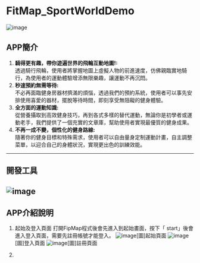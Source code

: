 # FitMap_SportWorldDemo
![image](https://github.com/pt0303ff/FitMap_SportWorldDemo/assets/85691121/e33f3844-c28a-45fb-8402-512bcba931c8)
## APP簡介
1. **騎得更有趣，帶你遊遍世界的飛輪互動地圖!:**  
   透過騎行飛輪，使用者將掌握地圖上虛擬人物的前進速度，仿佛親臨實地騎行，為使用者的運動體驗增添無限樂趣，讓運動不再沉悶。
2. **秒速預約無需等待:**  
   不必再面臨健身房器材擠滿的煩惱，透過我們的預約系統，使用者可以事先安排使用喜愛的器材，擺脫等待時間，即刻享受無阻礙的健身體驗。
3. **全方面的運動知識:**  
   從營養攝取到高效健身技巧，再到各式多樣的替代運動，無論你是初學者或運動老手，我們提供了一個充實的文章庫，幫助使用者實現最優質的健身成果。
4. **不再一成不變，個性化的健身路線:**  
   隨著你的健身目標和特殊需求，使用者可以自由量身定制運動計畫，自主調整菜單，以迎合自己的身體狀況，實現更出色的訓練效能。 
---
## 開發工具
![image](https://github.com/pt0303ff/FitMap_SportWorldDemo/assets/85691121/d7842aa8-1330-4c4f-9472-05ddd9b79022)
---
## APP介紹說明
1. 起始及登入頁面
   打開FipMap程式後會先進入到起始畫面，按下「 start」後會進入登入頁面，需要先註冊帳號才能登入。
   ![image](https://github.com/pt0303ff/FitMap_SportWorldDemo/assets/85691121/0f617255-3445-41a6-be97-a32b173c2013)[圖]起始頁面
   ![image](https://github.com/pt0303ff/FitMap_SportWorldDemo/assets/85691121/6924da79-f963-4826-b019-189996b7156b)[圖]登入頁面
   ![image](https://github.com/pt0303ff/FitMap_SportWorldDemo/assets/85691121/672d34d7-ab63-45ba-bfda-16c14d152283)[圖]註冊頁面  

2. 




